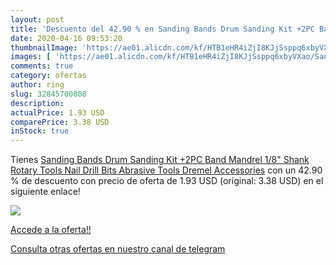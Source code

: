 ```yaml
---
layout: post
title: 'Descuento del 42.90 % en Sanding Bands Drum Sanding Kit +2PC Band'
date: 2020-04-16 09:53:20
thumbnailImage: 'https://ae01.alicdn.com/kf/HTB1eHR4iZjI8KJjSsppq6xbyVXao/Sanding-Bands-Drum-Sanding-Kit-2PC-Band-Mandrel-1-8-Shank-Rotary-Tools-Nail-Drill-Bits.jpg_350x350._SL200_.jpg'
images: [ 'https://ae01.alicdn.com/kf/HTB1eHR4iZjI8KJjSsppq6xbyVXao/Sanding-Bands-Drum-Sanding-Kit-2PC-Band-Mandrel-1-8-Shank-Rotary-Tools-Nail-Drill-Bits.jpg_350x350._SL200_.jpg' ]
comments: true
category: ofertas
author: ring
slug: 32845700808
description:
actualPrice: 1.93 USD
comparePrice: 3.38 USD
inStock: true
---
```


Tienes [Sanding Bands Drum Sanding Kit +2PC Band Mandrel 1/8" Shank Rotary Tools Nail Drill Bits Abrasive Tools Dremel Accessories](https://www.amazon.com/dp/32845700808/?tag=redken08-20) con un 42.90 % de descuento con precio de oferta de 1.93 USD (original: 3.38 USD) en el siguiente enlace!

[![](https://ae01.alicdn.com/kf/HTB1eHR4iZjI8KJjSsppq6xbyVXao/Sanding-Bands-Drum-Sanding-Kit-2PC-Band-Mandrel-1-8-Shank-Rotary-Tools-Nail-Drill-Bits.jpg_350x350._SL200_.jpg)](https://www.amazon.com/dp/32845700808/?tag=redken08-20)

[Accede a la oferta!!](https://www.amazon.com/dp/32845700808/?tag=redken08-20)

[Consulta otras ofertas en nuestro canal de telegram](https://t.me/s/ofertas25)
